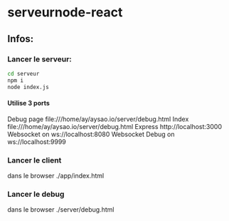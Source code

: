 # serveurnode-react

## Infos:
### Lancer le serveur:

```bash
cd serveur
npm i
node index.js
```

#### Utilise 3 ports
Debug page file:///home/ay/aysao.io/server/debug.html
Index file:///home/ay/aysao.io/server/debug.html
Express http://localhost:3000
Websocket on ws://localhost:8080
Websocket Debug on ws://localhost:9999

### Lancer le client

dans le browser ./app/index.html

### Lancer le debug

dans le browser ./server/debug.html
